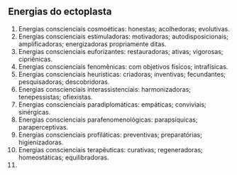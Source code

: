 
## Energias do ectoplasta

1. Energias conscienciais cosmoéticas: honestas; acolhedoras; evolutivas.
2. Energias conscienciais estimuladoras: motivadoras; autodisposicionais; amplificadoras; energizadoras propriamente ditas. 
3. Energias conscienciais euforizantes: restauradoras; ativas; vigorosas; cipriênicas. 
4. Energias conscienciais fenomênicas: com objetivos físicos; intrafísicas. 
5. Energias conscienciais heurísticas: criadoras; inventivas; fecundantes; pesquisadoras; descobridoras.
6. Energias conscienciais interassistenciais: harmonizadoras; tenepessistas; ofiexistas.
7. Energias conscienciais paradiplomáticas: empáticas; conviviais; sinérgicas.
8. Energias conscienciais parafenomenológicas: parapsíquicas; paraperceptivas.
9. Energias conscienciais profiláticas: preventivas; preparatórias; higienizadoras.
10. Energias conscienciais terapêuticas: curativas; regeneradoras; homeostáticas; equilibradoras.
11. 